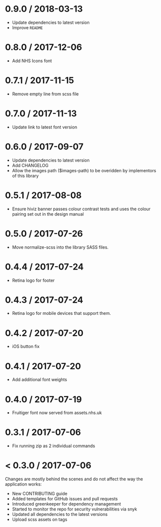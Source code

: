 0.9.0 / 2018-03-13
==================
- Update dependencies to latest version
- Improve `README`

0.8.0 / 2017-12-06
==================
- Add NHS Icons font

0.7.1 / 2017-11-15
==================
- Remove empty line from scss file

0.7.0 / 2017-11-13
==================
- Update link to latest font version

0.6.0 / 2017-09-07
==================
- Update dependencies to latest version
- Add CHANGELOG
- Allow the images path ($images-path) to be overidden by implementors of this library

0.5.1 / 2017-08-08
==================
- Ensure hiviz banner passes colour contrast tests and uses the colour pairing set out in the design manual

0.5.0 / 2017-07-26
==================
- Move normalize-scss into the library SASS files.

0.4.4 / 2017-07-24
==================
- Retina logo for footer

0.4.3 / 2017-07-24
==================
- Retina logo for mobile devices that support them.

0.4.2 / 2017-07-20
==================
- iOS button fix

0.4.1 / 2017-07-20
==================
- Add additional font weights

0.4.0 / 2017-07-19
==================
- Fruitiger font now served from assets.nhs.uk

0.3.1 / 2017-07-06
==================
- Fix running zip as 2 individual commands

< 0.3.0 / 2017-07-06
==================
Changes are mostly behind the scenes and do not affect the way the application works:
- New CONTRIBUTING guide
- Added templates for GitHub issues and pull requests
- Introduced greenkeeper for dependency management
- Started to monitor the repo for security vulnerabilities via snyk
- Updated all dependencies to the latest versions
- Upload scss assets on tags
